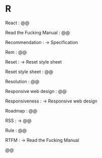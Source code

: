 # R

React
: @@

Read the Fucking Manual
: @@

Recommendation
: → Specification

Rem
: @@

Reset
: → Reset style sheet

Reset style sheet
: @@

Resolution
: @@

Responsive web design
: @@

Responsiveness
: → Responsive web design

Roadmap
: @@

RSS
: → @@

Rule
: @@

RTFM
: → Read the Fucking Manual

@@